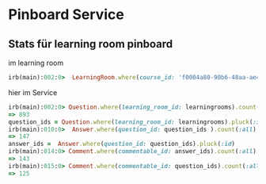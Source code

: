 # Pinboard Service

## Stats für learning room pinboard

im learning room

```ruby
irb(main):002:0>  LearningRoom.where(course_id: 'f0004a80-90b6-48aa-ae41-d5fbf8da78c8').pluck(:id)
```

hier im Service

```ruby
irb(main):002:0> Question.where(learning_room_id: learningrooms).count(:all)
=> 893
question_ids = Question.where(learning_room_id: learningrooms).pluck(:id)
irb(main):010:0>  Answer.where(question_id: question_ids ).count(:all)
=> 147
answer_ids =  Answer.where(question_id: question_ids).pluck(:id)
irb(main):014:0> Comment.where(commentable_id: answer_ids).count(:all)
=> 143
irb(main):015:0> Comment.where(commentable_id: question_ids).count(:all)
=> 125
```
